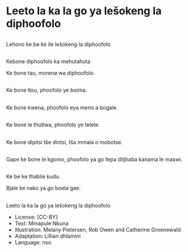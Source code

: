 # Leeto la ka la go ya lešokeng la diphoofolo

##
Lehono ke be ke ile
lešokeng la diphoofolo

##
Kebone diphoofolo ka mehutahuta

Ke bone tau, morena wa
diphoofolo.

##
Ke bone tlou, phoofolo
ye boima.

##
Ke bone kwena,
phoofolo eya meno a
bogale.

##
Ke bone le thutlwa, phoofolo ye telele.

##
Ke bone dipitsi tše dintsi, tša
mmala o mobotse.

##
Gape ke bone le kgomo, phoofolo ya go fepa ditjhaba
kanama le maswi.

##
Ke be ke thabile kudu.

Bjale ke nako ya go
boela gae.

##
Leeto la ka la go ya lešokeng la
diphoofolo
* License: [CC-BY]
* Text: Mmapule Nkuna
* Illustration: Melany Pietersen, Rob Owen and Catherine
Groenewald
* Adaptation: Lillian dhlamini
* Language: nso
